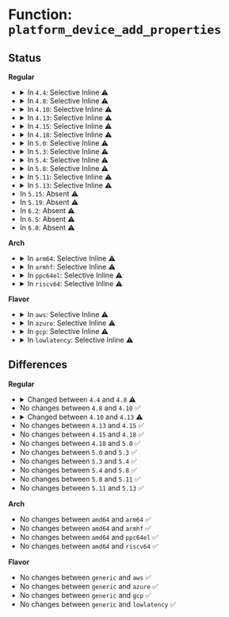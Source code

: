 # Function: <code>platform_device_add_properties</code>

## Status
<b>Regular</b>
<ul>
<li>
<details>
<summary>In <code>4.4</code>: Selective Inline ⚠️</summary>

```c
int platform_device_add_properties(struct platform_device *pdev, const struct property_set *pset);
```

**Collision:** Unique Global

**Inline:** Selective

**Transformation:** False

**Instances:**

```
In drivers/base/platform.c (ffffffff8154dac0)
Location: drivers/base/platform.c:311
Inline: True
Inline callers:
  - drivers/base/platform.c:platform_device_register_full
Direct callers:
  - drivers/mfd/mfd-core.c:mfd_add_device
```
**Symbols:**

```
ffffffff8154dac0-ffffffff8154dad4: platform_device_add_properties (STB_GLOBAL)
```
</details>
</li>
<li>
<details>
<summary>In <code>4.8</code>: Selective Inline ⚠️</summary>

```c
int platform_device_add_properties(struct platform_device *pdev, struct property_entry *properties);
```

**Collision:** Unique Global

**Inline:** Selective

**Transformation:** False

**Instances:**

```
In drivers/base/platform.c (ffffffff815a03c0)
Location: drivers/base/platform.c:331
Inline: True
Inline callers:
  - drivers/base/platform.c:platform_device_register_full
Direct callers:
  - drivers/mfd/mfd-core.c:mfd_add_device
```
**Symbols:**

```
ffffffff8159f8f0-ffffffff8159f904: platform_device_add_properties (STB_GLOBAL)
```
</details>
</li>
<li>
<details>
<summary>In <code>4.10</code>: Selective Inline ⚠️</summary>

```c
int platform_device_add_properties(struct platform_device *pdev, struct property_entry *properties);
```

**Collision:** Unique Global

**Inline:** Selective

**Transformation:** False

**Instances:**

```
In drivers/base/platform.c (ffffffff815cea00)
Location: drivers/base/platform.c:346
Inline: True
Inline callers:
  - drivers/base/platform.c:platform_device_register_full
Direct callers:
  - drivers/mfd/mfd-core.c:mfd_add_device
```
**Symbols:**

```
ffffffff815cdf30-ffffffff815cdf44: platform_device_add_properties (STB_GLOBAL)
```
</details>
</li>
<li>
<details>
<summary>In <code>4.13</code>: Selective Inline ⚠️</summary>

```c
int platform_device_add_properties(struct platform_device *pdev, const struct property_entry *properties);
```

**Collision:** Unique Global

**Inline:** Selective

**Transformation:** False

**Instances:**

```
In drivers/base/platform.c (ffffffff815e3492)
Location: drivers/base/platform.c:346
Inline: True
Inline callers:
  - drivers/base/platform.c:platform_device_register_full
Direct callers:
  - drivers/char/ipmi/ipmi_dmi.c:dmi_add_platform_ipmi
  - drivers/mfd/mfd-core.c:mfd_add_device
```
**Symbols:**

```
ffffffff815e2960-ffffffff815e2974: platform_device_add_properties (STB_GLOBAL)
```
</details>
</li>
<li>
<details>
<summary>In <code>4.15</code>: Selective Inline ⚠️</summary>

```c
int platform_device_add_properties(struct platform_device *pdev, const struct property_entry *properties);
```

**Collision:** Unique Global

**Inline:** Selective

**Transformation:** False

**Instances:**

```
In drivers/base/platform.c (ffffffff8164a642)
Location: drivers/base/platform.c:346
Inline: True
Inline callers:
  - drivers/base/platform.c:platform_device_register_full
Direct callers:
  - drivers/char/ipmi/ipmi_dmi.c:dmi_add_platform_ipmi
  - drivers/mfd/mfd-core.c:mfd_add_device
```
**Symbols:**

```
ffffffff81649b10-ffffffff81649b24: platform_device_add_properties (STB_GLOBAL)
```
</details>
</li>
<li>
<details>
<summary>In <code>4.18</code>: Selective Inline ⚠️</summary>

```c
int platform_device_add_properties(struct platform_device *pdev, const struct property_entry *properties);
```

**Collision:** Unique Global

**Inline:** Selective

**Transformation:** False

**Instances:**

```
In drivers/base/platform.c (ffffffff81685b81)
Location: drivers/base/platform.c:345
Inline: True
Inline callers:
  - drivers/base/platform.c:platform_device_register_full
Direct callers:
  - drivers/char/ipmi/ipmi_dmi.c:dmi_add_platform_ipmi
  - drivers/mfd/mfd-core.c:mfd_add_device
```
**Symbols:**

```
ffffffff816850d0-ffffffff816850e4: platform_device_add_properties (STB_GLOBAL)
```
</details>
</li>
<li>
<details>
<summary>In <code>5.0</code>: Selective Inline ⚠️</summary>

```c
int platform_device_add_properties(struct platform_device *pdev, const struct property_entry *properties);
```

**Collision:** Unique Global

**Inline:** Selective

**Transformation:** False

**Instances:**

```
In drivers/base/platform.c (ffffffff816a57e7)
Location: drivers/base/platform.c:346
Inline: True
Inline callers:
  - drivers/base/platform.c:platform_device_register_full
Direct callers:
  - drivers/char/ipmi/ipmi_dmi.c:dmi_add_platform_ipmi
  - drivers/mfd/mfd-core.c:mfd_add_device
```
**Symbols:**

```
ffffffff816a4d30-ffffffff816a4d44: platform_device_add_properties (STB_GLOBAL)
```
</details>
</li>
<li>
<details>
<summary>In <code>5.3</code>: Selective Inline ⚠️</summary>

```c
int platform_device_add_properties(struct platform_device *pdev, const struct property_entry *properties);
```

**Collision:** Unique Global

**Inline:** Selective

**Transformation:** False

**Instances:**

```
In drivers/base/platform.c (ffffffff816de7a2)
Location: drivers/base/platform.c:384
Inline: True
Inline callers:
  - drivers/base/platform.c:platform_device_register_full
Direct callers:
  - drivers/char/ipmi/ipmi_plat_data.c:ipmi_platform_add
  - drivers/mfd/mfd-core.c:mfd_add_device
```
**Symbols:**

```
ffffffff816ddcf0-ffffffff816ddd04: platform_device_add_properties (STB_GLOBAL)
```
</details>
</li>
<li>
<details>
<summary>In <code>5.4</code>: Selective Inline ⚠️</summary>

```c
int platform_device_add_properties(struct platform_device *pdev, const struct property_entry *properties);
```

**Collision:** Unique Global

**Inline:** Selective

**Transformation:** False

**Instances:**

```
In drivers/base/platform.c (ffffffff81702a22)
Location: drivers/base/platform.c:461
Inline: True
Inline callers:
  - drivers/base/platform.c:platform_device_register_full
Direct callers:
  - drivers/char/ipmi/ipmi_plat_data.c:ipmi_platform_add
  - drivers/mfd/mfd-core.c:mfd_add_device
  - drivers/usb/host/xhci-ext-caps.c:xhci_ext_cap_init
```
**Symbols:**

```
ffffffff81701e50-ffffffff81701e64: platform_device_add_properties (STB_GLOBAL)
```
</details>
</li>
<li>
<details>
<summary>In <code>5.8</code>: Selective Inline ⚠️</summary>

```c
int platform_device_add_properties(struct platform_device *pdev, const struct property_entry *properties);
```

**Collision:** Unique Global

**Inline:** Selective

**Transformation:** False

**Instances:**

```
In drivers/base/platform.c (ffffffff817bcce2)
Location: drivers/base/platform.c:522
Inline: True
Inline callers:
  - drivers/base/platform.c:platform_device_register_full
Direct callers:
  - drivers/char/ipmi/ipmi_plat_data.c:ipmi_platform_add
  - drivers/mfd/mfd-core.c:mfd_add_device
  - drivers/usb/host/xhci-ext-caps.c:xhci_create_intel_xhci_sw_pdev
```
**Symbols:**

```
ffffffff817bb9d0-ffffffff817bb9e4: platform_device_add_properties (STB_GLOBAL)
```
</details>
</li>
<li>
<details>
<summary>In <code>5.11</code>: Selective Inline ⚠️</summary>

```c
int platform_device_add_properties(struct platform_device *pdev, const struct property_entry *properties);
```

**Collision:** Unique Global

**Inline:** Selective

**Transformation:** False

**Instances:**

```
In drivers/base/platform.c (ffffffff817d1bd2)
Location: drivers/base/platform.c:674
Inline: True
Inline callers:
  - drivers/base/platform.c:platform_device_register_full
Direct callers:
  - drivers/char/ipmi/ipmi_plat_data.c:ipmi_platform_add
  - drivers/mfd/mfd-core.c:mfd_add_device
  - drivers/usb/host/xhci-ext-caps.c:xhci_create_intel_xhci_sw_pdev
```
**Symbols:**

```
ffffffff817d0620-ffffffff817d0634: platform_device_add_properties (STB_GLOBAL)
```
</details>
</li>
<li>
<details>
<summary>In <code>5.13</code>: Selective Inline ⚠️</summary>

```c
int platform_device_add_properties(struct platform_device *pdev, const struct property_entry *properties);
```

**Collision:** Unique Global

**Inline:** Selective

**Transformation:** False

**Instances:**

```
In drivers/base/platform.c (ffffffff817b55fe)
Location: drivers/base/platform.c:673
Inline: True
Inline callers:
  - drivers/base/platform.c:platform_device_register_full
```
**Symbols:**

```
ffffffff817b4040-ffffffff817b4054: platform_device_add_properties (STB_GLOBAL)
```
</details>
</li>
<li>
In <code>5.15</code>: Absent ⚠️
</li>
<li>
In <code>5.19</code>: Absent ⚠️
</li>
<li>
In <code>6.2</code>: Absent ⚠️
</li>
<li>
In <code>6.5</code>: Absent ⚠️
</li>
<li>
In <code>6.8</code>: Absent ⚠️
</li>
</ul>
<b>Arch</b>
<ul>
<li>
<details>
<summary>In <code>arm64</code>: Selective Inline ⚠️</summary>

```c
int platform_device_add_properties(struct platform_device *pdev, const struct property_entry *properties);
```

**Collision:** Unique Global

**Inline:** Selective

**Transformation:** False

**Instances:**

```
In drivers/base/platform.c (ffff8000108ee3d8)
Location: drivers/base/platform.c:461
Inline: True
Inline callers:
  - drivers/base/platform.c:platform_device_register_full
Direct callers:
  - drivers/char/ipmi/ipmi_plat_data.c:ipmi_platform_add
  - drivers/mfd/mfd-core.c:mfd_add_device
  - drivers/usb/host/xhci-ext-caps.c:xhci_ext_cap_init
```
**Symbols:**

```
ffff8000108ed360-ffff8000108ed394: platform_device_add_properties (STB_GLOBAL)
```
</details>
</li>
<li>
<details>
<summary>In <code>armhf</code>: Selective Inline ⚠️</summary>

```c
int platform_device_add_properties(struct platform_device *pdev, const struct property_entry *properties);
```

**Collision:** Unique Global

**Inline:** Selective

**Transformation:** False

**Instances:**

```
In drivers/base/platform.c (c09dc0fc)
Location: drivers/base/platform.c:461
Inline: True
Inline callers:
  - drivers/base/platform.c:platform_device_register_full
Direct callers:
  - arch/arm/mach-tegra/board-paz00.c:tegra_paz00_wifikill_init
  - drivers/char/ipmi/ipmi_plat_data.c:ipmi_platform_add
  - drivers/mfd/mfd-core.c:mfd_add_device
  - drivers/usb/dwc2/pci.c:dwc2_pci_probe
  - drivers/usb/host/xhci-ext-caps.c:xhci_ext_cap_init
```
**Symbols:**

```
c09db260-c09db280: platform_device_add_properties (STB_GLOBAL)
```
</details>
</li>
<li>
<details>
<summary>In <code>ppc64el</code>: Selective Inline ⚠️</summary>

```c
int platform_device_add_properties(struct platform_device *pdev, const struct property_entry *properties);
```

**Collision:** Unique Global

**Inline:** Selective

**Transformation:** False

**Instances:**

```
In drivers/base/platform.c (c000000000987028)
Location: drivers/base/platform.c:461
Inline: True
Inline callers:
  - drivers/base/platform.c:platform_device_register_full
Direct callers:
  - drivers/char/ipmi/ipmi_plat_data.c:ipmi_platform_add
  - drivers/mfd/mfd-core.c:mfd_add_device
  - drivers/usb/host/xhci-ext-caps.c:xhci_ext_cap_init
```
**Symbols:**

```
c0000000009853d0-c000000000985408: platform_device_add_properties (STB_GLOBAL)
```
</details>
</li>
<li>
<details>
<summary>In <code>riscv64</code>: Selective Inline ⚠️</summary>

```c
int platform_device_add_properties(struct platform_device *pdev, const struct property_entry *properties);
```

**Collision:** Unique Global

**Inline:** Selective

**Transformation:** False

**Instances:**

```
In drivers/base/platform.c (ffffffe0005814e4)
Location: drivers/base/platform.c:461
Inline: True
Inline callers:
  - drivers/base/platform.c:platform_device_register_full
Direct callers:
  - drivers/char/ipmi/ipmi_plat_data.c:ipmi_platform_add
  - drivers/mfd/mfd-core.c:mfd_add_device
  - drivers/usb/host/xhci-ext-caps.c:xhci_ext_cap_init
```
**Symbols:**

```
ffffffe000580522-ffffffe000580556: platform_device_add_properties (STB_GLOBAL)
```
</details>
</li>
</ul>
<b>Flavor</b>
<ul>
<li>
<details>
<summary>In <code>aws</code>: Selective Inline ⚠️</summary>

```c
int platform_device_add_properties(struct platform_device *pdev, const struct property_entry *properties);
```

**Collision:** Unique Global

**Inline:** Selective

**Transformation:** False

**Instances:**

```
In drivers/base/platform.c (ffffffff816c8172)
Location: drivers/base/platform.c:461
Inline: True
Inline callers:
  - drivers/base/platform.c:platform_device_register_full
Direct callers:
  - drivers/char/ipmi/ipmi_plat_data.c:ipmi_platform_add
  - drivers/mfd/mfd-core.c:mfd_add_device
  - drivers/usb/host/xhci-ext-caps.c:xhci_ext_cap_init
```
**Symbols:**

```
ffffffff816c75a0-ffffffff816c75b4: platform_device_add_properties (STB_GLOBAL)
```
</details>
</li>
<li>
<details>
<summary>In <code>azure</code>: Selective Inline ⚠️</summary>

```c
int platform_device_add_properties(struct platform_device *pdev, const struct property_entry *properties);
```

**Collision:** Unique Global

**Inline:** Selective

**Transformation:** False

**Instances:**

```
In drivers/base/platform.c (ffffffff816a3472)
Location: drivers/base/platform.c:461
Inline: True
Inline callers:
  - drivers/base/platform.c:platform_device_register_full
Direct callers:
  - drivers/char/ipmi/ipmi_plat_data.c:ipmi_platform_add
  - drivers/mfd/mfd-core.c:mfd_add_device
  - drivers/usb/host/xhci-ext-caps.c:xhci_ext_cap_init
```
**Symbols:**

```
ffffffff816a28a0-ffffffff816a28b4: platform_device_add_properties (STB_GLOBAL)
```
</details>
</li>
<li>
<details>
<summary>In <code>gcp</code>: Selective Inline ⚠️</summary>

```c
int platform_device_add_properties(struct platform_device *pdev, const struct property_entry *properties);
```

**Collision:** Unique Global

**Inline:** Selective

**Transformation:** False

**Instances:**

```
In drivers/base/platform.c (ffffffff816f66e2)
Location: drivers/base/platform.c:461
Inline: True
Inline callers:
  - drivers/base/platform.c:platform_device_register_full
Direct callers:
  - drivers/char/ipmi/ipmi_plat_data.c:ipmi_platform_add
  - drivers/mfd/mfd-core.c:mfd_add_device
  - drivers/usb/host/xhci-ext-caps.c:xhci_ext_cap_init
```
**Symbols:**

```
ffffffff816f5b10-ffffffff816f5b24: platform_device_add_properties (STB_GLOBAL)
```
</details>
</li>
<li>
<details>
<summary>In <code>lowlatency</code>: Selective Inline ⚠️</summary>

```c
int platform_device_add_properties(struct platform_device *pdev, const struct property_entry *properties);
```

**Collision:** Unique Global

**Inline:** Selective

**Transformation:** False

**Instances:**

```
In drivers/base/platform.c (ffffffff81710f82)
Location: drivers/base/platform.c:461
Inline: True
Inline callers:
  - drivers/base/platform.c:platform_device_register_full
Direct callers:
  - drivers/char/ipmi/ipmi_plat_data.c:ipmi_platform_add
  - drivers/mfd/mfd-core.c:mfd_add_device
  - drivers/usb/host/xhci-ext-caps.c:xhci_ext_cap_init
```
**Symbols:**

```
ffffffff817103a0-ffffffff817103b4: platform_device_add_properties (STB_GLOBAL)
```
</details>
</li>
</ul>

## Differences
<b>Regular</b>
<ul>
<li>
<details>
<summary>Changed between <code>4.4</code> and <code>4.8</code> ⚠️</summary>
<ul>
<li>
<b>Param added. </b>
<code>struct property_entry *properties</code>
</li>
<li>
<b>Param removed. </b>
<code>const struct property_set *pset</code>
</li>
</ul>
</details>
</li>
<li>
No changes between <code>4.8</code> and <code>4.10</code> ✅
</li>
<li>
<details>
<summary>Changed between <code>4.10</code> and <code>4.13</code> ⚠️</summary>
<ul>
<li>
<b>Param type changed. </b>
<code>struct property_entry *properties</code> ➡️ <code>const struct property_entry *properties</code>
</li>
</ul>
</details>
</li>
<li>
No changes between <code>4.13</code> and <code>4.15</code> ✅
</li>
<li>
No changes between <code>4.15</code> and <code>4.18</code> ✅
</li>
<li>
No changes between <code>4.18</code> and <code>5.0</code> ✅
</li>
<li>
No changes between <code>5.0</code> and <code>5.3</code> ✅
</li>
<li>
No changes between <code>5.3</code> and <code>5.4</code> ✅
</li>
<li>
No changes between <code>5.4</code> and <code>5.8</code> ✅
</li>
<li>
No changes between <code>5.8</code> and <code>5.11</code> ✅
</li>
<li>
No changes between <code>5.11</code> and <code>5.13</code> ✅
</li>
</ul>
<b>Arch</b>
<ul>
<li>
No changes between <code>amd64</code> and <code>arm64</code> ✅
</li>
<li>
No changes between <code>amd64</code> and <code>armhf</code> ✅
</li>
<li>
No changes between <code>amd64</code> and <code>ppc64el</code> ✅
</li>
<li>
No changes between <code>amd64</code> and <code>riscv64</code> ✅
</li>
</ul>
<b>Flavor</b>
<ul>
<li>
No changes between <code>generic</code> and <code>aws</code> ✅
</li>
<li>
No changes between <code>generic</code> and <code>azure</code> ✅
</li>
<li>
No changes between <code>generic</code> and <code>gcp</code> ✅
</li>
<li>
No changes between <code>generic</code> and <code>lowlatency</code> ✅
</li>
</ul>
